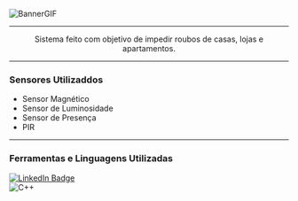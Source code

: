 ![BannerGIF](https://cdn.discordapp.com/attachments/877373208448368670/880655717370060820/SAF_1.gif)

---

<p align="center">Sistema feito com objetivo de impedir roubos de casas, lojas e apartamentos.</p>

---

### Sensores Utilizaddos

- Sensor Magnético
- Sensor de Luminosidade
- Sensor de Presença
- PIR

---

### Ferramentas e Linguagens Utilizadas

[![LinkedIn Badge](https://img.shields.io/badge/Fritzing-Baixar%20Aqui-ad0505?style=for-the-badge&logo=Arduino&logoColor=white)](https://fritzing.org/download/) \
![C++](https://img.shields.io/badge/-C++-05122A?style=for-the-badge&logo=C%2B%2B&logoColor=00599C)
